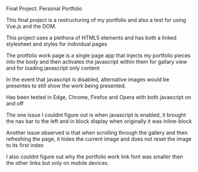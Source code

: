 Final Project: Personal Portfolio

This final project is a restructuring of my portfolio and
also a test for using Vue.js and the DOM.

This project uses a plethora of HTML5 elements and
has both a linked stylesheet and styles for individual pages

The protfolio work page is a single page app that injects my
portfolio pieces into the body and then activates the javascript within them
for gallary view and for loading javascript only content

In the event that javascript is disabled, alternative images would be presentes
to still show the work being presented.

Has been tested in Edge, Chrome, Firefox and Opera with both javascript on and off

The one issue I couldnt figure out is when javascript is enabled, it brought the nav bar to the left and in block display when originally it was inline-block

Another issue observed is that when scrolling through the gallery and then refreshing the page, it hides the current image and does not reset the image to its first index

I also couldnt figure out why the portfolio work link font was smaller then the other links but only on mobile devices.